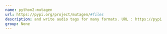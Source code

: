 ```yaml
---
name: python2-mutagen
url: https://pypi.org/project/mutagen/#files
description: and write audio tags for many formats. URL : https://pypi.org/project/mutagen/#files Groups : None
group: None
---
```

